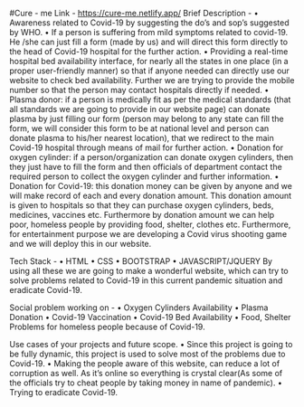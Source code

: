 #Cure - me
Link - https://cure-me.netlify.app/
Brief Description - 
•	Awareness related to Covid-19 by suggesting the do’s and sop’s suggested by WHO.
•	If a person is suffering from mild symptoms related to covid-19. He /she can just fill a form (made by us) and will direct this form directly to the head of Covid-19 hospital for the further action.
•	Providing a real-time hospital bed availability interface, for nearly all the states in one place (in a proper user-friendly manner) so that if anyone needed can directly use our website to check bed availability. Further we are trying to provide the mobile number so that the person may contact hospitals directly if needed.
•	Plasma donor: if a person is medically fit as per the medical standards (that all standards we are going to provide in our website page) can donate plasma by just filling our form (person may belong to any state can fill the form, we will consider this form to be at national level and person can donate plasma to his/her nearest location), that we redirect to the main Covid-19 hospital through means of mail for further action.
•	Donation for oxygen cylinder: if a person/organization can donate oxygen cylinders, then they just have to fill the form and then officials of department contact the required person to collect the oxygen cylinder and further information.
•	Donation for Covid-19: this donation money can be given by anyone and we will make record of each and every donation amount. This donation amount is given to hospitals so that they can purchase oxygen cylinders, beds, medicines, vaccines etc. Furthermore by donation amount we can help poor, homeless people by providing food, shelter, clothes etc.
Furthermore, for entertainment purpose we are developing a Covid virus shooting game and we will deploy this in our website.

Tech Stack - 
•	HTML
•	CSS 
•	BOOTSTRAP
•	JAVASCRIPT/JQUERY
By using all these we are going to make a wonderful website, which can try to solve problems related to Covid-19 in this current pandemic situation and eradicate Covid-19.

Social problem working on - 
•	Oxygen Cylinders Availability
•	Plasma Donation
•	Covid-19 Vaccination
•	Covid-19 Bed Availability
•	Food, Shelter Problems for homeless people because of Covid-19.

Use cases of your projects and future scope.
•	Since this project is going to be fully dynamic, this project is used to solve most of the problems due to Covid-19.
•	Making the people aware of this website, can reduce a lot of corruption as well. As it’s online so everything is crystal clear(As some of the officials try to cheat people by taking money in name of pandemic).
•	Trying to eradicate Covid-19.
